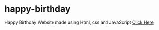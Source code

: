 # happy-birthday
Happy Birthday Website made using Html, css and JavaScript
<a href="https://programmer.me/happy-birthday/?name=" target="blank">Click Here</a>
